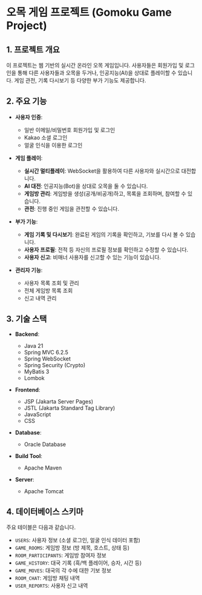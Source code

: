 # 오목 게임 프로젝트 (Gomoku Game Project)

## 1. 프로젝트 개요

이 프로젝트는 웹 기반의 실시간 온라인 오목 게임입니다. 사용자들은 회원가입 및 로그인을 통해 다른 사용자들과 오목을 두거나, 인공지능(AI)을 상대로 플레이할 수 있습니다. 게임 관전, 기록 다시보기 등 다양한 부가 기능도 제공합니다.

## 2. 주요 기능

*   **사용자 인증**:
    *   일반 이메일/비밀번호 회원가입 및 로그인
    *   Kakao 소셜 로그인
    *   얼굴 인식을 이용한 로그인

*   **게임 플레이**:
    *   **실시간 멀티플레이**: WebSocket을 활용하여 다른 사용자와 실시간으로 대전합니다.
    *   **AI 대전**: 인공지능(Bot)을 상대로 오목을 둘 수 있습니다.
    *   **게임방 관리**: 게임방을 생성(공개/비공개)하고, 목록을 조회하며, 참여할 수 있습니다.
    *   **관전**: 진행 중인 게임을 관전할 수 있습니다.

*   **부가 기능**:
    *   **게임 기록 및 다시보기**: 완료된 게임의 기록을 확인하고, 기보를 다시 볼 수 있습니다.
    *   **사용자 프로필**: 전적 등 자신의 프로필 정보를 확인하고 수정할 수 있습니다.
    *   **사용자 신고**: 비매너 사용자를 신고할 수 있는 기능이 있습니다.

*   **관리자 기능**:
    *   사용자 목록 조회 및 관리
    *   전체 게임방 목록 조회
    *   신고 내역 관리

## 3. 기술 스택

*   **Backend**:
    *   Java 21
    *   Spring MVC 6.2.5
    *   Spring WebSocket
    *   Spring Security (Crypto)
    *   MyBatis 3
    *   Lombok

*   **Frontend**:
    *   JSP (Jakarta Server Pages)
    *   JSTL (Jakarta Standard Tag Library)
    *   JavaScript
    *   CSS

*   **Database**:
    *   Oracle Database

*   **Build Tool**:
    *   Apache Maven

*   **Server**:
    *   Apache Tomcat 

## 4. 데이터베이스 스키마

주요 테이블은 다음과 같습니다.

*   `USERS`: 사용자 정보 (소셜 로그인, 얼굴 인식 데이터 포함)
*   `GAME_ROOMS`: 게임방 정보 (방 제목, 호스트, 상태 등)
*   `ROOM_PARTICIPANTS`: 게임방 참여자 정보
*   `GAME_HISTORY`: 대국 기록 (흑/백 플레이어, 승자, 시간 등)
*   `GAME_MOVES`: 대국의 각 수에 대한 기보 정보
*   `ROOM_CHAT`: 게임방 채팅 내역
*   `USER_REPORTS`: 사용자 신고 내역
